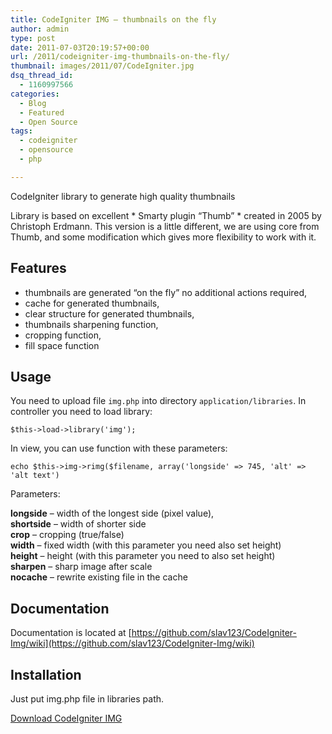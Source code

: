 ```yaml
---
title: CodeIgniter IMG – thumbnails on the fly
author: admin
type: post
date: 2011-07-03T20:19:57+00:00
url: /2011/codeigniter-img-thumbnails-on-the-fly/
thumbnail: images/2011/07/CodeIgniter.jpg
dsq_thread_id:
  - 1160997566
categories:
  - Blog
  - Featured
  - Open Source
tags:
  - codeigniter
  - opensource
  - php

---
```

CodeIgniter library to generate high quality thumbnails

Library is based on excellent \* Smarty plugin &#8220;Thumb&#8221; \* created in 2005 by Christoph Erdmann. This version is a little different, we are using core from Thumb, and some modification which gives more flexibility to work with it.

## Features

  * thumbnails are generated &#8220;on the fly&#8221; no additional actions required,
  * cache for generated thumbnails,
  * clear structure for generated thumbnails,
  * thumbnails sharpening function,
  * cropping function,
  * fill space function

## Usage

You need to upload file `img.php` into directory `application/libraries`. In controller you need to load library:

`$this->load->library('img');`

In view, you can use function with these parameters:

`echo $this->img->rimg($filename, array('longside' => 745, 'alt' => 'alt text')`

Parameters:

**longside** – width of the longest side (pixel value),  
**shortside** – width of shorter side  
**crop** – cropping (true/false)  
**width** – fixed width (with this parameter you need also set height)  
**height** – height (with this parameter you need to also set height)  
**sharpen** – sharp image after scale  
**nocache** – rewrite existing file in the cache

## Documentation

Documentation is located at [https://github.com/slav123/CodeIgniter-Img/wiki](https://github.com/slav123/CodeIgniter-Img/wiki)

## Installation

Just put img.php file in libraries path.

[Download CodeIgniter IMG][1]

 [1]: https://github.com/slav123/CodeIgniter-Img